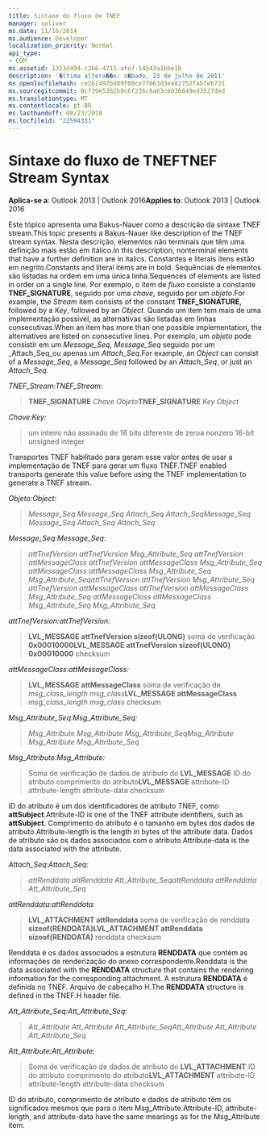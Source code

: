 ```yaml
---
title: Sintaxe do fluxo de TNEF
manager: soliver
ms.date: 11/16/2014
ms.audience: Developer
localization_priority: Normal
api_type:
- COM
ms.assetid: 1353d494-c266-4715-afe7-14543a1bbe1b
description: '�ltima altera��o: s�bado, 23 de julho de 2011'
ms.openlocfilehash: ce2b2497bd89f00ce7f063d3e482752fabfeb731
ms.sourcegitcommit: 0cf39e5382b8c6f236c8a63c6036849ed3527ded
ms.translationtype: MT
ms.contentlocale: pt-BR
ms.lasthandoff: 08/23/2018
ms.locfileid: "22594331"
---
```

# <a name="tnef-stream-syntax"></a><span data-ttu-id="41179-103">Sintaxe do fluxo de TNEF</span><span class="sxs-lookup"><span data-stu-id="41179-103">TNEF Stream Syntax</span></span>

  
  
<span data-ttu-id="41179-104">**Aplica-se a**: Outlook 2013 | Outlook 2016</span><span class="sxs-lookup"><span data-stu-id="41179-104">**Applies to**: Outlook 2013 | Outlook 2016</span></span> 
  
<span data-ttu-id="41179-105">Este tópico apresenta uma Bakus-Nauer como a descrição da sintaxe TNEF stream.</span><span class="sxs-lookup"><span data-stu-id="41179-105">This topic presents a Bakus-Nauer like description of the TNEF stream syntax.</span></span> <span data-ttu-id="41179-106">Nesta descrição, elementos não terminais que têm uma definição mais estão em itálico.</span><span class="sxs-lookup"><span data-stu-id="41179-106">In this description, nonterminal elements that have a further definition are in italics.</span></span> <span data-ttu-id="41179-107">Constantes e literais itens estão em negrito.</span><span class="sxs-lookup"><span data-stu-id="41179-107">Constants and literal items are in bold.</span></span> <span data-ttu-id="41179-108">Sequências de elementos são listadas na ordem em uma única linha.</span><span class="sxs-lookup"><span data-stu-id="41179-108">Sequences of elements are listed in order on a single line.</span></span> <span data-ttu-id="41179-109">Por exemplo, o item de _fluxo_ consiste a constante **TNEF_SIGNATURE**, seguido por uma _chave_, seguido por um _objeto_.</span><span class="sxs-lookup"><span data-stu-id="41179-109">For example, the  _Stream_ item consists of the constant **TNEF_SIGNATURE**, followed by a  _Key_, followed by an  _Object_.</span></span> <span data-ttu-id="41179-110">Quando um item tem mais de uma implementação possível, as alternativas são listadas em linhas consecutivas.</span><span class="sxs-lookup"><span data-stu-id="41179-110">When an item has more than one possible implementation, the alternatives are listed on consecutive lines.</span></span> <span data-ttu-id="41179-111">Por exemplo, um _objeto_ pode consistir em um _Message_Seq_, _Message_Seq_ seguido por um _Attach_Seq_ou apenas um _Attach_Seq_.</span><span class="sxs-lookup"><span data-stu-id="41179-111">For example, an  _Object_ can consist of a  _Message_Seq_, a  _Message_Seq_ followed by an  _Attach_Seq_, or just an  _Attach_Seq_.</span></span>
  
 <span data-ttu-id="41179-112">_TNEF_Stream:_</span><span class="sxs-lookup"><span data-stu-id="41179-112">_TNEF_Stream:_</span></span>
  
> <span data-ttu-id="41179-113">**TNEF_SIGNATURE** _Chave_ _Objeto_</span><span class="sxs-lookup"><span data-stu-id="41179-113">**TNEF_SIGNATURE** _Key_ _Object_</span></span>
    
 <span data-ttu-id="41179-114">_Chave:_</span><span class="sxs-lookup"><span data-stu-id="41179-114">_Key:_</span></span>
  
> <span data-ttu-id="41179-115">um inteiro não assinado de 16 bits diferente de zero</span><span class="sxs-lookup"><span data-stu-id="41179-115">a nonzero 16-bit unsigned integer</span></span>
    
<span data-ttu-id="41179-116">Transportes TNEF habilitado para geram esse valor antes de usar a implementação de TNEF para gerar um fluxo TNEF.</span><span class="sxs-lookup"><span data-stu-id="41179-116">TNEF enabled transports generate this value before using the TNEF implementation to generate a TNEF stream.</span></span>
  
 <span data-ttu-id="41179-117">_Objeto:_</span><span class="sxs-lookup"><span data-stu-id="41179-117">_Object:_</span></span>
  
>  <span data-ttu-id="41179-118">_Message_Seq Message_Seq Attach_Seq Attach_Seq_</span><span class="sxs-lookup"><span data-stu-id="41179-118">_Message_Seq Message_Seq Attach_Seq Attach_Seq_</span></span>
    
 <span data-ttu-id="41179-119">_Message_Seq:_</span><span class="sxs-lookup"><span data-stu-id="41179-119">_Message_Seq:_</span></span>
  
>  <span data-ttu-id="41179-120">_attTnefVersion attTnefVersion Msg_Attribute_Seq attTnefVersion attMessageClass attTnefVersion attMessageClass Msg_Attribute_Seq attMessageClass attMessageClass Msg_Attribute_Seq Msg_Attribute_Seq_</span><span class="sxs-lookup"><span data-stu-id="41179-120">_attTnefVersion attTnefVersion Msg_Attribute_Seq attTnefVersion attMessageClass attTnefVersion attMessageClass Msg_Attribute_Seq attMessageClass attMessageClass Msg_Attribute_Seq Msg_Attribute_Seq_</span></span>
    
 <span data-ttu-id="41179-121">_attTnefVersion:_</span><span class="sxs-lookup"><span data-stu-id="41179-121">_attTnefVersion:_</span></span>
  
> <span data-ttu-id="41179-122">**LVL_MESSAGE attTnefVersion sizeof(ULONG)** soma de verificação **0x00010000**</span><span class="sxs-lookup"><span data-stu-id="41179-122">**LVL_MESSAGE attTnefVersion sizeof(ULONG)** **0x00010000** checksum</span></span> 
    
 <span data-ttu-id="41179-123">_attMessageClass:_</span><span class="sxs-lookup"><span data-stu-id="41179-123">_attMessageClass:_</span></span>
  
> <span data-ttu-id="41179-124">**LVL_MESSAGE attMessageClass** soma de verificação de _msg_class_length msg_class_</span><span class="sxs-lookup"><span data-stu-id="41179-124">**LVL_MESSAGE attMessageClass** _msg_class_length msg_class_ checksum</span></span> 
    
 <span data-ttu-id="41179-125">_Msg_Attribute_Seq:_</span><span class="sxs-lookup"><span data-stu-id="41179-125">_Msg_Attribute_Seq:_</span></span>
  
>  <span data-ttu-id="41179-126">_Msg_Attribute Msg_Attribute Msg_Attribute_Seq_</span><span class="sxs-lookup"><span data-stu-id="41179-126">_Msg_Attribute Msg_Attribute Msg_Attribute_Seq_</span></span>
    
 <span data-ttu-id="41179-127">_Msg_Attribute:_</span><span class="sxs-lookup"><span data-stu-id="41179-127">_Msg_Attribute:_</span></span>
  
> <span data-ttu-id="41179-128">Soma de verificação de dados de atributo do **LVL_MESSAGE** ID do atributo comprimento do atributo</span><span class="sxs-lookup"><span data-stu-id="41179-128">**LVL_MESSAGE** attribute-ID attribute-length attribute-data checksum</span></span> 
    
<span data-ttu-id="41179-129">ID do atributo é um dos identificadores de atributo TNEF, como **attSubject**.</span><span class="sxs-lookup"><span data-stu-id="41179-129">Attribute-ID is one of the TNEF attribute identifiers, such as **attSubject**.</span></span> <span data-ttu-id="41179-130">Comprimento do atributo é o tamanho em bytes dos dados de atributo.</span><span class="sxs-lookup"><span data-stu-id="41179-130">Attribute-length is the length in bytes of the attribute data.</span></span> <span data-ttu-id="41179-131">Dados de atributo são os dados associados com o atributo.</span><span class="sxs-lookup"><span data-stu-id="41179-131">Attribute-data is the data associated with the attribute.</span></span>
  
 <span data-ttu-id="41179-132">_Attach_Seq:_</span><span class="sxs-lookup"><span data-stu-id="41179-132">_Attach_Seq:_</span></span>
  
>  <span data-ttu-id="41179-133">_attRenddata attRenddata Att_Attribute_Seq_</span><span class="sxs-lookup"><span data-stu-id="41179-133">_attRenddata attRenddata Att_Attribute_Seq_</span></span>
    
 <span data-ttu-id="41179-134">_attRenddata:_</span><span class="sxs-lookup"><span data-stu-id="41179-134">_attRenddata:_</span></span>
  
> <span data-ttu-id="41179-135">**LVL_ATTACHMENT attRenddata** soma de verificação de renddata **sizeof(RENDDATA)**</span><span class="sxs-lookup"><span data-stu-id="41179-135">**LVL_ATTACHMENT attRenddata** **sizeof(RENDDATA)** renddata checksum</span></span> 
    
<span data-ttu-id="41179-136">Renddata é os dados associados a estrutura **RENDDATA** que contém as informações de renderização do anexo correspondente.</span><span class="sxs-lookup"><span data-stu-id="41179-136">Renddata is the data associated with the **RENDDATA** structure that contains the rendering information for the corresponding attachment.</span></span> <span data-ttu-id="41179-137">A estrutura **RENDDATA** é definida no TNEF. Arquivo de cabeçalho H.</span><span class="sxs-lookup"><span data-stu-id="41179-137">The **RENDDATA** structure is defined in the TNEF.H header file.</span></span> 
  
 <span data-ttu-id="41179-138">_Att_Attribute_Seq:_</span><span class="sxs-lookup"><span data-stu-id="41179-138">_Att_Attribute_Seq:_</span></span>
  
>  <span data-ttu-id="41179-139">_Att_Attribute Att_Attribute Att_Attribute_Seq_</span><span class="sxs-lookup"><span data-stu-id="41179-139">_Att_Attribute Att_Attribute Att_Attribute_Seq_</span></span>
    
 <span data-ttu-id="41179-140">_Att_Attribute:_</span><span class="sxs-lookup"><span data-stu-id="41179-140">_Att_Attribute:_</span></span>
  
> <span data-ttu-id="41179-141">Soma de verificação de dados de atributo do **LVL_ATTACHMENT** ID do atributo comprimento do atributo</span><span class="sxs-lookup"><span data-stu-id="41179-141">**LVL_ATTACHMENT** attribute-ID attribute-length attribute-data checksum</span></span> 
    
<span data-ttu-id="41179-142">ID do atributo, comprimento de atributo e dados de atributo têm os significados mesmos que para o item Msg_Attribute.</span><span class="sxs-lookup"><span data-stu-id="41179-142">Attribute-ID, attribute-length, and attribute-data have the same meanings as for the Msg_Attribute item.</span></span>
  

